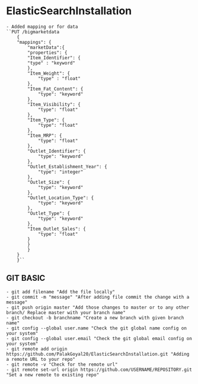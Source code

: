 # ElasticSearchInstallation
    - Added mapping or for data
    ``PUT /bigmarketdata
        {
        "mappings": {
            "marketData":{
            "properties": {
            "Item_Identifier": {
            "type" : "keyword"
            },
            "Item_Weight": {
                "type" : "float"
            },
            "Item_Fat_Content": {
                "type": "keyword"
            },
            "Item_Visibility": {
                "type": "float"
            },
            "Item_Type": {
                "type": "float"
            },
            "Item_MRP": {
                "type": "float"
            },
            "Outlet_Identifier": {
                "type": "keyword"
            },
            "Outlet_Establishment_Year": {
                "type": "integer"
            },
            "Outlet_Size": {
                "type": "keyword"
            },
            "Outlet_Location_Type": {
                "type": "keyword"
            },
            "Outlet_Type": {
                "type": "keyword"
            },
            "Item_Outlet_Sales": {
                "type": "float"
            } 
            }
            }
        }
        }``
## GIT BASIC 
    - git add filename "Add the file locally"
    - git commit -m "message" "After adding file commit the change with a message"
    - git push origin master "Add those changes to master or to any other branch/ Replace master with your branch name"
    - git checkout -b branchname "Create a new branch with given branch name"
    - git config --global user.name "Check the git global name config on your system"
    - git config --global user.email "Check the git global email config on your system"
    - git remote add origin https://github.com/PalakGoyal20/ElasticSearchInstallation.git "Adding a remote URL to your repo"
    - git remote -v "Check for the remote url"
    - git remote set-url origin https://github.com/USERNAME/REPOSITORY.git "Set a new remote to existing repo"